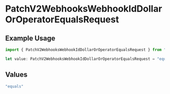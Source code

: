 # PatchV2WebhooksWebhookIdDollarOrOperatorEqualsRequest

## Example Usage

```typescript
import { PatchV2WebhooksWebhookIdDollarOrOperatorEqualsRequest } from "attio-js/models/operations/patchv2webhookswebhookid.js";

let value: PatchV2WebhooksWebhookIdDollarOrOperatorEqualsRequest = "equals";
```

## Values

```typescript
"equals"
```